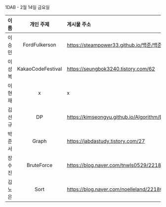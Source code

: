 1DAB - 2월 14일 금요일

| 이름 | 개인 주제 | 게시물 주소 |
| :------: | :----------: | :---------------------------------------------------------- |
| 이승민 | FordFulkerson | https://steampower33.github.io/백준/백준-6086-최대유량/ |
| 이성복 | KakaoCodeFestival | https://seungbok3240.tistory.com/62 |
| 이현재 | x | x |
| 김선규 | DP | https://kimseongyu.github.io/Algorithm/Baekjoon/1912.html |
| 박준서 | Graph | https://jabdastudy.tistory.com/27 |
| 장수진 | BruteForce | https://blog.naver.com/tnwls0529/221809454390 |
| 김노은 | Sort | https://blog.naver.com/noelleland/221809438337 |